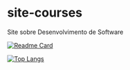 # site-courses

Site sobre Desenvolvimento de Software

[![Readme Card](https://github-readme-stats.vercel.app/api/pin/?username=heviane&repo=site-courses)](https://github.com/heviane/site-courses)

[![Top Langs](https://github-readme-stats.vercel.app/api/top-langs/?username=heviane)](https://github.com/heviane/site-courses)
